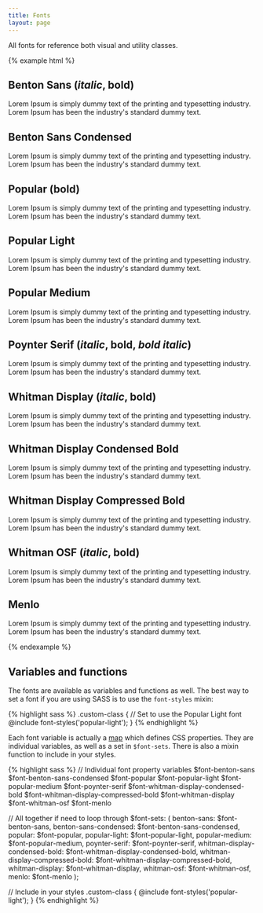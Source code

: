 ```yaml
---
title: Fonts
layout: page
---
```


All fonts for reference both visual and utility classes.

{% example html %}

<h2 class="font-benton-sans">Benton Sans (<span style="font-style:italic">italic</span>, <span style="font-weight:bold">bold</span>)</h2>
<p class="font-benton-sans">Lorem Ipsum is simply dummy text of the printing and typesetting industry. Lorem Ipsum has been the industry's standard dummy text.</p>

<h2 class="font-benton-sans-condensed">Benton Sans Condensed</h2>
<p class="font-benton-sans-condensed">Lorem Ipsum is simply dummy text of the printing and typesetting industry. Lorem Ipsum has been the industry's standard dummy text.</p>

<h2 class="font-popular">Popular (<span style="font-weight:bold">bold</span>)</h2>
<p class="font-populars">Lorem Ipsum is simply dummy text of the printing and typesetting industry. Lorem Ipsum has been the industry's standard dummy text.</p>

<h2 class="font-popular-light">Popular Light</h2>
<p class="font-popular-light">Lorem Ipsum is simply dummy text of the printing and typesetting industry. Lorem Ipsum has been the industry's standard dummy text.</p>

<h2 class="font-popular-medium">Popular Medium</h2>
<p class="font-popular-medium">Lorem Ipsum is simply dummy text of the printing and typesetting industry. Lorem Ipsum has been the industry's standard dummy text.</p>

<h2 class="font-poynter-serif">Poynter Serif (<span style="font-style:italic">italic</span>, <span style="font-weight:bold">bold</span>, <span style="font-style:italic;font-weight:bold">bold italic</span>)</h2>
<p class="font-poynter-serif">Lorem Ipsum is simply dummy text of the printing and typesetting industry. Lorem Ipsum has been the industry's standard dummy text.</p>

<h2 class="font-whitman-display">Whitman Display (<span style="font-style:italic">italic</span>, <span style="font-weight:bold">bold</span>)</h2>
<p class="font-whitman-display">Lorem Ipsum is simply dummy text of the printing and typesetting industry. Lorem Ipsum has been the industry's standard dummy text.</p>

<h2 class="font-whitman-display-condensed-bold">Whitman Display Condensed Bold</h2>
<p class="font-whitman-display-condensed-bold">Lorem Ipsum is simply dummy text of the printing and typesetting industry. Lorem Ipsum has been the industry's standard dummy text.</p>

<h2 class="font-whitman-display-compressed-bold">Whitman Display Compressed Bold</h2>
<p class="font-whitman-display-compressed-bold">Lorem Ipsum is simply dummy text of the printing and typesetting industry. Lorem Ipsum has been the industry's standard dummy text.</p>

<h2 class="font-whitman-osf">Whitman OSF (<span style="font-style:italic">italic</span>, <span style="font-weight:bold">bold</span>)</h2>
<p class="font-whitman-osf">Lorem Ipsum is simply dummy text of the printing and typesetting industry. Lorem Ipsum has been the industry's standard dummy text.</p>

<h2 class="font-menlo">Menlo</h2>
<p class="font-menlo">Lorem Ipsum is simply dummy text of the printing and typesetting industry. Lorem Ipsum has been the industry's standard dummy text.</p>
{% endexample %}

## Variables and functions

The fonts are available as variables and functions as well. The best way to set a font if you are using SASS is to use the `font-styles` mixin:

{% highlight sass %}
.custom-class {
  // Set to use the Popular Light font
  @include font-styles('popular-light');
}
{% endhighlight %}

Each font variable is actually a [map](http://sass-lang.com/documentation/Sass/Script/Value/Map.html) which defines CSS properties. They are individual variables, as well as a set in `$font-sets`. There is also a mixin function to include in your styles.

{% highlight sass %}
// Individual font property variables
$font-benton-sans
$font-benton-sans-condensed
$font-popular
$font-popular-light
$font-popular-medium
$font-poynter-serif
$font-whitman-display-condensed-bold
$font-whitman-display-compressed-bold
$font-whitman-display
$font-whitman-osf
$font-menlo

// All together if need to loop through
$font-sets: (
  benton-sans: $font-benton-sans,
  benton-sans-condensed: $font-benton-sans-condensed,
  popular: $font-popular,
  popular-light: $font-popular-light,
  popular-medium: $font-popular-medium,
  poynter-serif: $font-poynter-serif,
  whitman-display-condensed-bold: $font-whitman-display-condensed-bold,
  whitman-display-compressed-bold: $font-whitman-display-compressed-bold,
  whitman-display: $font-whitman-display,
  whitman-osf: $font-whitman-osf,
  menlo: $font-menlo
);

// Include in your styles
.custom-class {
  @include font-styles('popular-light');
}
{% endhighlight %}
